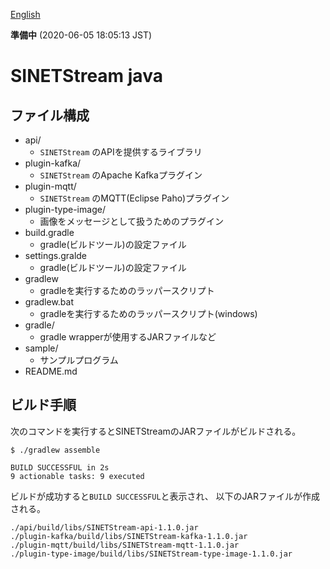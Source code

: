 <!--
Copyright (C) 2019 National Institute of Informatics

Licensed to the Apache Software Foundation (ASF) under one
or more contributor license agreements.  See the NOTICE file
distributed with this work for additional information
regarding copyright ownership.  The ASF licenses this file
to you under the Apache License, Version 2.0 (the
"License"); you may not use this file except in compliance
with the License.  You may obtain a copy of the License at

  http://www.apache.org/licenses/LICENSE-2.0

Unless required by applicable law or agreed to in writing,
software distributed under the License is distributed on an
"AS IS" BASIS, WITHOUT WARRANTIES OR CONDITIONS OF ANY
KIND, either express or implied.  See the License for the
specific language governing permissions and limitations
under the License.
-->

[English](README.en.md)

**準備中** (2020-06-05 18:05:13 JST)

# SINETStream java

## ファイル構成

* api/
    * `SINETStream` のAPIを提供するライブラリ
* plugin-kafka/
    * `SINETStream` のApache Kafkaプラグイン
* plugin-mqtt/
    * `SINETStream` のMQTT(Eclipse Paho)プラグイン
* plugin-type-image/
    * 画像をメッセージとして扱うためのプラグイン
* build.gradle
    * gradle(ビルドツール)の設定ファイル
* settings.gralde
    * gradle(ビルドツール)の設定ファイル
* gradlew
    * gradleを実行するためのラッパースクリプト
* gradlew.bat
    * gradleを実行するためのラッパースクリプト(windows)
* gradle/
    * gradle wrapperが使用するJARファイルなど
* sample/
    * サンプルプログラム
* README.md

## ビルド手順

次のコマンドを実行するとSINETStreamのJARファイルがビルドされる。

```
$ ./gradlew assemble

BUILD SUCCESSFUL in 2s
9 actionable tasks: 9 executed
```

ビルドが成功すると`BUILD SUCCESSFUL`と表示され、
以下のJARファイルが作成される。

```
./api/build/libs/SINETStream-api-1.1.0.jar
./plugin-kafka/build/libs/SINETStream-kafka-1.1.0.jar
./plugin-mqtt/build/libs/SINETStream-mqtt-1.1.0.jar
./plugin-type-image/build/libs/SINETStream-type-image-1.1.0.jar
```
